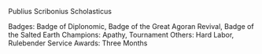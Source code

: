 Publius Scribonius Scholasticus

Badges: Badge of Diplonomic, Badge of the Great Agoran Revival, Badge of the Salted Earth 
Champions: Apathy, Tournament
Others: Hard Labor, Rulebender
Service Awards: Three Months

